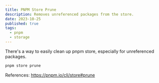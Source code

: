 ```yaml
---
title: PNPM Store Prune
description: Removes unreferenced packages from the store.
date: 2023-10-25
published: true
tags:
  - pnpm
  - storage
---
```


There's a way to easily clean up pnpm store, especially for unreferenced packages.

```bash
pnpm store prune
```

References: https://pnpm.io/cli/store#prune
